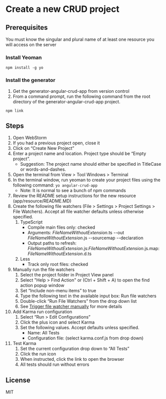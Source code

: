 # Create a new CRUD project

## Prerequisites

You must know the singular and plural name of at least one resource you will access on the server

### Install Yeoman

```
npm install -g yo
```

### Install the generator

1. Get the generator-angular-crud-app from version control
1. From a command prompt, run the following command from the root directory of the generator-angular-crud-app project.

```
npm link
```

## Steps

1. Open WebStorm
1. If you had a previous project open, close it
1. Click on “Create New Project”
1. Enter a project name and location. Project type should be “Empty project”.
    * Suggestion: The project name should either be specified in TitleCase or words-and-dashes.
1. Open the terminal from View > Tool Windows > Terminal
1. In the terminal window, run yeoman to create your project files using the following command:
`
yo angular-crud-app
`
    * Note: It is normal to see a bunch of npm commands
1. Review the README setup instructions for the new resource (app/resource/README.MD)
1. Create the following file watchers (File > Settings > Project Settings > File Watchers). Accept all file watcher defaults unless otherwise specified.
    1. TypeScript
        * Compile main files only: checked
        * Arguments: $FileNameWithoutExtension$.ts --out $FileNameWithoutExtension$.js --sourcemap --declaration
        * Output paths to refresh: $FileNameWithoutExtension$.js:$FileNameWithoutExtension$.js.map:$FileNameWithoutExtension$.d.ts
    1. Less
        * Track only root files: checked
1. Manually run the file watchers
    1. Select the project folder in Project View panel
    1. Select "Help > Find Action" or (Ctrl + Shift + A) to open the find action popup window
    1. Set “Include non-menu items” to true
    1. Type the following text in the available input box: Run file watchers
    1. Double-click “Run File Watchers” from the drop down list
    1. See [Trigger file watcher manually](http://youtrack.jetbrains.com/issue/WEB-10043) for more details
1. Add Karma run configuration
    1. Select “Run > Edit Configurations”
    1. Click the plus icon and select Karma
    1. Set the following values. Accept defaults unless specified.
        * Name: All Tests
        * Configuration file: (select karma.conf.js from drop down)
1. Test Karma
    1. Set the current configuration drop down to “All Tests”
    1. Click the run icon
    1. When instructed, click the link to open the browser
    1. All tests should run without errors


## License

MIT
